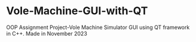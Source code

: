 # Vole-Machine-GUI-with-QT
OOP Assignment Project-Vole Machine Simulator GUI using QT framework in C++. 
Made in November 2023
